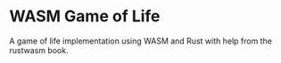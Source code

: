 # WASM Game of Life

A game of life implementation using WASM and Rust with help from the rustwasm
book.